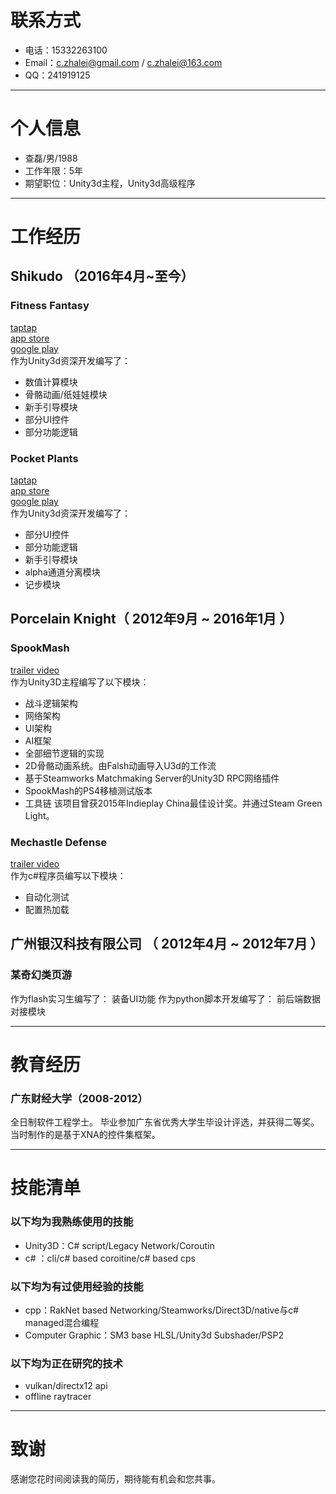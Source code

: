 # 联系方式

- 电话：15332263100
- Email：c.zhalei@gmail.com / c.zhalei@163.com
- QQ：241919125

---

# 个人信息

 - 查磊/男/1988 
 - 工作年限：5年
 - 期望职位：Unity3d主程，Unity3d高级程序

---

# 工作经历

## Shikudo （2016年4月~至今）

### Fitness Fantasy 
[taptap](https://www.taptap.com/app/64428)		
[app store](https://itunes.apple.com/app/fitness-fantasy/id1252580641?mt=8)		
[google play](https://play.google.com/store/apps/details?id=com.shikudo.fitrpg.google)		
作为Unity3d资深开发编写了：
- 数值计算模块
- 骨骼动画/纸娃娃模块
- 新手引导模块
- 部分UI控件
- 部分功能逻辑

### Pocket Plants
[taptap](https://www.taptap.com/app/38919)		
[app store](https://itunes.apple.com/app/id1170134874?mt=8)		
[google play](https://play.google.com/store/apps/details?id=com.kongregate.mobile.pocketplants.google&hl=en)		
作为Unity3d资深开发编写了：
- 部分UI控件
- 部分功能逻辑
- 新手引导模块
- alpha通道分离模块
- 记步模块

## Porcelain Knight（ 2012年9月 ~ 2016年1月 ）

### SpookMash
[trailer video](http://v.youku.com/v_show/id_XOTUzOTQ5MTQ4.html?from=s1.8-1-1.2)		
作为Unity3D主程编写了以下模块：
- 战斗逻辑架构
- 网络架构
- UI架构
- AI框架
- 全部细节逻辑的实现
- 2D骨骼动画系统。由Falsh动画导入U3d的工作流
- 基于Steamworks Matchmaking Server的Unity3D RPC网络插件
- SpookMash的PS4移植测试版本
- 工具链
该项目曾获2015年Indieplay China最佳设计奖。并通过Steam Green Light。

### Mechastle Defense
[trailer video](http://v.youku.com/v_show/id_XNDQ4NTM3MDI4.html?from=s1.8-1-1.2)		
作为c#程序员编写以下模块：
- 自动化测试
- 配置热加载
 
## 广州银汉科技有限公司 （ 2012年4月 ~ 2012年7月 ）

### 某奇幻类页游
作为flash实习生编写了：
装备UI功能
作为python脚本开发编写了：
前后端数据对接模块

---

# 教育经历

### 广东财经大学（2008-2012）
全日制软件工程学士。
毕业参加广东省优秀大学生毕设计评选，并获得二等奖。
当时制作的是基于XNA的控件集框架。

---

# 技能清单

### 以下均为我熟练使用的技能

- Unity3D：C# script/Legacy Network/Coroutin
- c# ：cli/c# based coroitine/c# based cps

### 以下均为有过使用经验的技能

- cpp：RakNet based Networking/Steamworks/Direct3D/native与c# managed混合编程
- Computer Graphic：SM3 base HLSL/Unity3d Subshader/PSP2

### 以下均为正在研究的技术

- vulkan/directx12 api
- offline raytracer

---

# 致谢
感谢您花时间阅读我的简历，期待能有机会和您共事。
